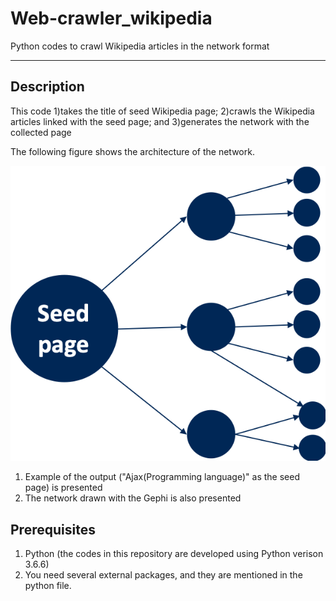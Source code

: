 # Web-crawler_wikipedia
Python codes to crawl Wikipedia articles in the network format

***

Description
-----------
This code 1)takes the title of seed Wikipedia page; 2)crawls the Wikipedia articles linked with the seed page; and 
3)generates the network with the collected page

The following figure shows the architecture of the network.

![image](./wiki.png)

  1. Example of the output ("Ajax(Programming language)" as the seed page) is presented
  2. The network drawn with the Gephi is also presented

Prerequisites
-------------
1. Python (the codes in this repository are developed using Python verison 3.6.6)
2. You need several external packages, and they are mentioned in the python file.




